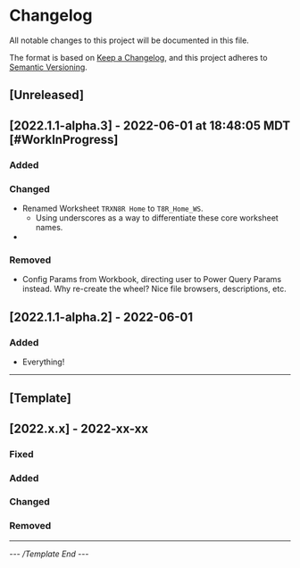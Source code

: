 # Changelog
All notable changes to this project will be documented in this file.

The format is based on [Keep a Changelog](https://keepachangelog.com/),
and this project adheres to [Semantic Versioning](https://semver.org/).

## [Unreleased]



## [2022.1.1-alpha.3] - 2022-06-01 at 18:48:05 MDT [#WorkInProgress]

### Added

### Changed

- Renamed Worksheet `TRXN8R Home` to `T8R_Home_WS`.
  - Using underscores as a way to differentiate these core worksheet names.
-

### Removed

- Config Params from Workbook, directing user to Power Query Params instead. Why re-create the wheel? Nice file browsers, descriptions, etc.




## [2022.1.1-alpha.2] - 2022-06-01
### Added
- Everything!


---

## [Template]
## [2022.x.x] - 2022-xx-xx

### Fixed


### Added


### Changed


### Removed



---
_--- /Template End ---_